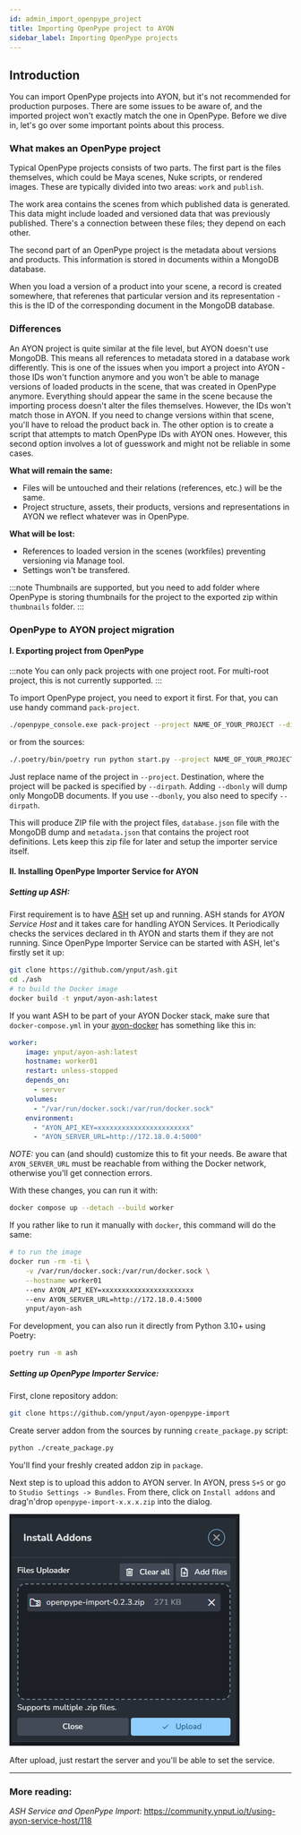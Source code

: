 ```yaml
---
id: admin_import_openpype_project
title: Importing OpenPype project to AYON
sidebar_label: Importing OpenPype projects
---
```


## Introduction

You can import OpenPype projects into AYON, but it's not recommended for production purposes. There are some issues to be aware of, and the imported project won't exactly match the one in OpenPype. Before we dive in, let's go over some important points about this process.

### What makes an OpenPype project

Typical OpenPype projects consists of two parts. The first part is the files themselves, which could be Maya scenes, Nuke scripts, or rendered images. These are typically divided into two areas: `work` and `publish`. 

The work area contains the scenes from which published data is generated. This data might include loaded and versioned data that was previously published. There's a connection between these files; they depend on each other.

The second part of an OpenPype project is the metadata about versions and products. This information is stored in documents within a MongoDB database.

When you load a version of a product into your scene, a record is created somewhere, that referenes that particular version and its representation - this is the ID of the corresponding document in the MongoDB database.

### Differences

An AYON project is quite similar at the file level, but AYON doesn't use MongoDB. This means all references to metadata stored in a database work differently. This is one of the issues when you import a project into AYON - those IDs won't function anymore and you won't be able to manage versions of loaded products in the scene, that was created in OpenPype anymore. Everything should appear the same in the scene because the importing process doesn't alter the files themselves. However, the IDs won't match those in AYON. If you need to change versions within that scene, you'll have to reload the product back in. The other option is to create a script that attempts to match OpenPype IDs with AYON ones. However, this second option involves a lot of guesswork and might not be reliable in some cases.

**What will remain the same:**
- Files will be untouched and their relations (references, etc.) will be the same.
- Project structure, assets, their products, versions and representations in AYON we reflect whatever was in OpenPype.

**What will be lost:**
- References to loaded version in the scenes (workfiles) preventing versioning
via Manage tool.
- Settings won't be transfered.

:::note
Thumbnails are supported, but you need to add folder where OpenPype is storing thumbnails for the project to the exported zip within `thumbnails` folder.
:::


### OpenPype to AYON project migration

#### I. Exporting project from OpenPype

:::note
You can only pack projects with one project root. For multi-root project, this is not currently supported.
:::

To import OpenPype project, you need to export it first. For that, you can use handy command `pack-project`.

```sh
./openpype_console.exe pack-project --project NAME_OF_YOUR_PROJECT --dirpath ../export/path --dbonly
```

or from the sources:

```sh
./.poetry/bin/poetry run python start.py --project NAME_OF_YOUR_PROJECT --dirpath ../export/path --dbonly
```

Just replace name of the project in `--project`. Destination, where the project will be packed is specified by `--dirpath`. Adding `--dbonly` will dump only MongoDB documents. If you use `--dbonly`, you also need to specify `--dirpath`.

This will produce ZIP file with the project files, `database.json` file with the MongoDB dump and `metadata.json` that contains the project root definitions. Lets keep this zip file for later and setup the importer service itself.

#### II. Installing OpenPype Importer Service for AYON

##### Setting up ASH:

First requirement is to have [ASH](https://github.com/ynput/ash) set up and running. ASH stands for *AYON Service Host* and it takes
care for handling AYON Services. It Periodically checks the services declared in th AYON and starts
them if they are not running. Since OpenPype Importer Service can be started with ASH, let's firstly set it up:

```sh
git clone https://github.com/ynput/ash.git
cd ./ash
# to build the Docker image
docker build -t ynput/ayon-ash:latest
```

If you want ASH to be part of your AYON Docker stack, make sure that `docker-compose.yml` in your
[ayon-docker](https://github.com/ynput/ayon-docker.git) has something like this in:

```yaml
worker:
    image: ynput/ayon-ash:latest
    hostname: worker01
    restart: unless-stopped
    depends_on:
      - server
    volumes:
      - "/var/run/docker.sock:/var/run/docker.sock"
    environment:
      - "AYON_API_KEY=xxxxxxxxxxxxxxxxxxxxxxx"
      - "AYON_SERVER_URL=http://172.18.0.4:5000"
```

*NOTE:* you can (and should) customize this to fit your needs. Be aware that `AYON_SERVER_URL` must
be reachable from withing the Docker network, otherwise you'll get connection errors.

With these changes, you can run it with:

```sh
docker compose up --detach --build worker
```

If you rather like to run it manually with `docker`, this command will do the same:

```sh
# to run the image
docker run -rm -ti \
    -v /var/run/docker.sock:/var/run/docker.sock \
    --hostname worker01
    --env AYON_API_KEY=xxxxxxxxxxxxxxxxxxxxxxx
    --env AYON_SERVER_URL=http://172.18.0.4:5000
    ynput/ayon-ash
```

For development, you can also run it directly from Python 3.10+ using Poetry:

```sh
poetry run -m ash
```

##### Setting up OpenPype Importer Service:

First, clone repository addon:

```sh
git clone https://github.com/ynput/ayon-openpype-import
```

Create server addon from the sources by running `create_package.py` script:

```sh
python ./create_package.py
```

You'll find your freshly created addon zip in `package`.

Next step is to upload this addon to AYON server. In AYON, press `S+S` or go to `Studio Settings -> Bundles`. From there, click on `Install addons` and drag'n'drop `openpype-import-x.x.x.zip` into the dialog.


![Install Addon](assets/settings/ayon_install_addon_1.png)


After upload, just restart the server and you'll be able to set the service.

---

### More reading:

*ASH Service and OpenPype Import*: https://community.ynput.io/t/using-ayon-service-host/118

